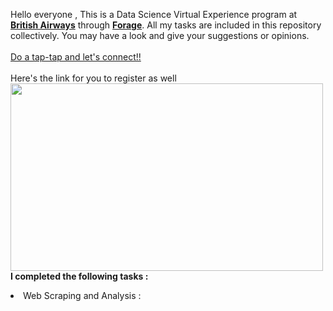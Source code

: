 Hello everyone , This is a Data Science Virtual Experience program at <b><a href="https://www.britishairways.com/travel/home/public/en_in/">British Airways</b></a> through <b><a href="https://www.theforage.com">Forage</a></b>. All my tasks are included in this repository collectively. You may have a look and give your suggestions or opinions.
<br><br><a href="https://www.linkedin.com/in/midhir-nambiar-b353741b8/">Do a tap-tap and let's connect!!</a>
<br><br>Here's the link for you to register as well<br>
<a href="https://www.theforage.com/virtual-internships/prototype/NjynCWzGSaWXQCxSX/Data-Science?ref=2Z7XKBzNKChiNgTBi"> <img src="https://user-images.githubusercontent.com/68168071/208015626-505dc939-4551-4ccc-a60e-18827d60bf66.png" width="500px" height="300px"> </a>
  <br><b>I completed the following tasks :</b>
<li>Web Scraping and Analysis :
<br>
